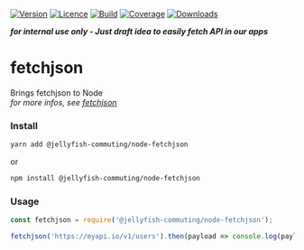 [![Version](https://img.shields.io/npm/v/@jellyfish-commuting/node-fetchjson)](https://www.npmjs.com/package/@jellyfish-commuting/node-fetchjson)
[![Licence](https://img.shields.io/npm/l/@jellyfish-commuting/node-fetchjson)](https://en.wikipedia.org/wiki/MIT_license)
[![Build](https://img.shields.io/travis/jellyfish-commuting/node-fetchjson)](https://travis-ci.org/github/jellyfish-commuting/node-fetchjson)
[![Coverage](https://img.shields.io/codecov/c/github/jellyfish-commuting/node-fetchjson)](https://codecov.io/gh/jellyfish-commuting/node-fetchjson)
[![Downloads](https://img.shields.io/npm/dt/@jellyfish-commuting/node-fetchjson)](https://www.npmjs.com/package/@jellyfish-commuting/node-fetchjson)

__*for internal use only - Just draft idea to easily fetch API in our apps*__

# fetchjson
Brings fetchjson to Node   
_for more infos, see [fetchjson](https://https://github.com/jellyfish-commuting/fetch-json)_

### Install

```bash
yarn add @jellyfish-commuting/node-fetchjson
```
or
```bash
npm install @jellyfish-commuting/node-fetchjson
```
### Usage

```javascript
const fetchjson = require('@jellyfish-commuting/node-fetchjson');

fetchjson('https://myapi.io/v1/users').then(payload => console.log(payload));
```
